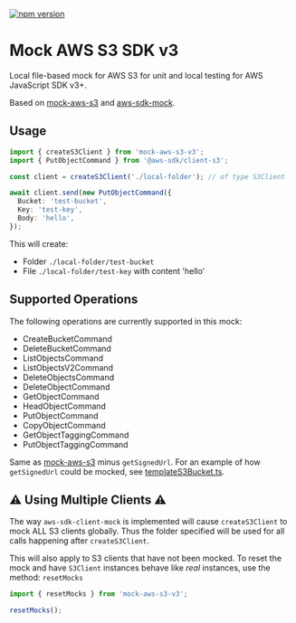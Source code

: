 [![npm version](https://badge.fury.io/js/mock-aws-s3-v3.svg)](https://badge.fury.io/js/mock-aws-s3-v3)

# Mock AWS S3 SDK v3

Local file-based mock for AWS S3 for unit and local testing for AWS JavaScript SDK v3+.

Based on [mock-aws-s3](https://www.npmjs.com/package/mock-aws-s3) and [aws-sdk-mock](https://www.npmjs.com/package/aws-sdk-mock).

## Usage

```typescript
import { createS3Client } from 'mock-aws-s3-v3';
import { PutObjectCommand } from '@aws-sdk/client-s3';

const client = createS3Client('./local-folder'); // of type S3Client

await client.send(new PutObjectCommand({
  Bucket: 'test-bucket',
  Key: 'test-key',
  Body: 'hello',
});
```

This will create:

- Folder `./local-folder/test-bucket`
- File `./local-folder/test-key` with content 'hello'

## Supported Operations

The following operations are currently supported in this mock:

- CreateBucketCommand
- DeleteBucketCommand
- ListObjectsCommand
- ListObjectsV2Command
- DeleteObjectsCommand
- DeleteObjectCommand
- GetObjectCommand
- HeadObjectCommand
- PutObjectCommand
- CopyObjectCommand
- GetObjectTaggingCommand
- PutObjectTaggingCommand

Same as [mock-aws-s3](https://www.npmjs.com/package/mock-aws-s3) minus `getSignedUrl`. For an example of how `getSignedUrl` could be mocked, see [templateS3Bucket.ts](https://github.com/goldstack/goldstack/blob/5842322ed4f5165da56fc2ab899f11bd9e1821e3/workspaces/templates-lib/packages/template-s3/src/templateS3Bucket.ts#L64).

## ⚠️ Using Multiple Clients ⚠️

The way `aws-sdk-client-mock` is implemented will cause `createS3Client` to mock ALL S3 clients globally. Thus the folder specified will be used for all calls happening after `createS3Client`.

This will also apply to S3 clients that have not been mocked. To reset the mock and have `S3Client` instances behave like _real_ instances, use the method: `resetMocks`

```typescript
import { resetMocks } from 'mock-aws-s3-v3';

resetMocks();
```
